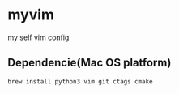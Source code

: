 # myvim
my self vim config

## **Dependencie**(Mac OS platform)
`brew install python3 vim git ctags cmake`
